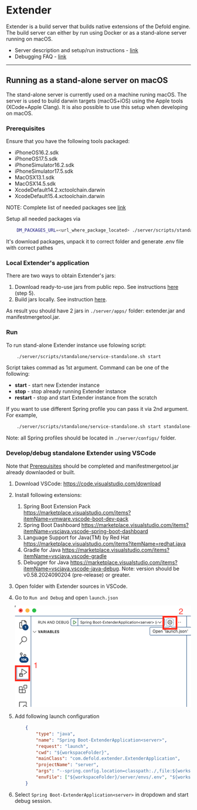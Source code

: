 # Extender

Extender is a build server that builds native extensions of the Defold engine. The build server can either by run using Docker or as a stand-alone server running on macOS.

* Server description and setup/run instructions - [link](/server/README.md)
* Debugging FAQ - [link](/README_DEBUGGING.md)

---

## Running as a stand-alone server on macOS
The stand-alone server is currently used on a machine runing macOS. The server is used to build darwin targets (macOS+iOS) using the Apple tools (XCode+Apple Clang). It is also possible to use this setup when developing on macOS.

### Prerequisites
Ensure that you have the following tools packaged:
* iPhoneOS16.2.sdk
* iPhoneOS17.5.sdk
* iPhoneSimulator16.2.sdk
* iPhoneSimulator17.5.sdk
* MacOSX13.1.sdk
* MacOSX14.5.sdk
* XcodeDefault14.2.xctoolchain.darwin
* XcodeDefault15.4.xctoolchain.darwin

NOTE: Complete list of needed packages see [link](./server/scripts/standalone/setup-standalone-env.sh)

Setup all needed packages via
```sh
    DM_PACKAGES_URL=<url_where_package_located> ./server/scripts/standalone/setup-standalone-env.sh
```
It's download packages, unpack it to correct folder and generate .env file with correct pathes

### Local Extender's application
There are two ways to obtain Extender's jars:
1. Download ready-to-use jars from public repo. See instructions [here](https://defold.com/manuals/extender-local-setup/#how-to-run-local-extender-with-preconfigured-artifacts) (step 5).
2. Build jars locally. See instruction [here](./server/README.md#how-to-build-extenders-applications).

As result you should have 2 jars in `./server/apps/` folder: extender.jar and manifestmergetool.jar.

### Run
To run stand-alone Extender instance use folowing script:
```sh
    ./server/scripts/standalone/service-standalone.sh start
```
Script takes commad as 1st argument. Command can be one of the following:
* **start** - start new Extender instance
* **stop** - stop already running Extender instance
* **restart** - stop and start Extender instance from the scratch

If you want to use different Spring profile you can pass it via 2nd argument. For example,
```sh
    ./server/scripts/standalone/service-standalone.sh start standalone-dev
```

Note: all Spring profiles should be located in `./server/configs/` folder.

### Develop/debug standalone Extender using VSCode
Note that [Prerequisites](#prerequisites) should be completed and manifestmergetool.jar already downlaoded or built.

1. Download VSCode: https://code.visualstudio.com/download
2. Install following extensions:
   1. Spring Boot Extension Pack https://marketplace.visualstudio.com/items?itemName=vmware.vscode-boot-dev-pack
   2. Spring Boot Dashboard https://marketplace.visualstudio.com/items?itemName=vscjava.vscode-spring-boot-dashboard
   3. Language Support for Java(TM) by Red Hat https://marketplace.visualstudio.com/items?itemName=redhat.java
   4. Gradle for Java https://marketplace.visualstudio.com/items?itemName=vscjava.vscode-gradle
   5. Debugger for Java https://marketplace.visualstudio.com/items?itemName=vscjava.vscode-java-debug. Note: version should be v0.58.2024090204 (pre-release) or greater.
3. Open folder with Extender sources in VSCode.
4. Go to `Run and Debug` and open `launch.json` 

   ![](images/run_debug.png)

5. Add following launch configuration
    ```json
        {
            "type": "java",
            "name": "Spring Boot-ExtenderApplication<server>",
            "request": "launch",
            "cwd": "${workspaceFolder}",
            "mainClass": "com.defold.extender.ExtenderApplication",
            "projectName": "server",
            "args": "--spring.config.location=classpath:./,file:${workspaceFolder}/server/configs/ --extender.sdk.location=${workspaceFolder}/server/app/sdk --spring.profiles.active=standalone-dev",
            "envFile": ["${workspaceFolder}/server/envs/.env", "${workspaceFolder}/server/envs/user.env", "${workspaceFolder}/server/envs/macos.env"]
        }
    ```
6. Select `Spring Boot-ExtenderApplication<server>` in dropdown and start debug session.
